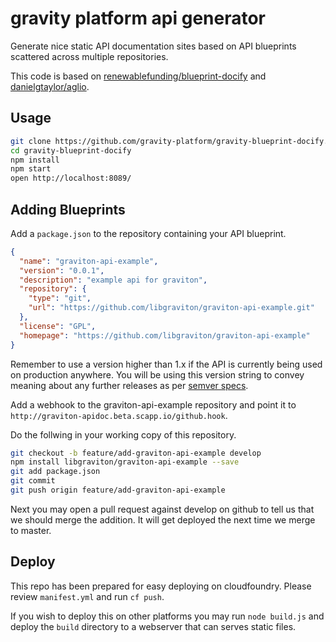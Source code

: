 # gravity platform api generator

Generate nice static API documentation sites based on API blueprints scattered across
multiple repositories.

This code is based on [renewablefunding/blueprint-docify](https://github.com/renewablefunding/blueprint-docify)
and [danielgtaylor/aglio](https://github.com/danielgtaylor/aglio).

## Usage

````bash
git clone https://github.com/gravity-platform/gravity-blueprint-docify.git
cd gravity-blueprint-docify
npm install
npm start
open http://localhost:8089/
````

## Adding Blueprints

Add a ``package.json`` to the repository containing your API blueprint.

````json
{
  "name": "graviton-api-example",
  "version": "0.0.1",
  "description": "example api for graviton",
  "repository": {
    "type": "git",
    "url": "https://github.com/libgraviton/graviton-api-example.git"
  },
  "license": "GPL",
  "homepage": "https://github.com/libgraviton/graviton-api-example"
}
````

Remember to use a version higher than 1.x if the API is currently being used on
production anywhere. You will be using this version string to convey meaning
about any further releases as per [semver specs](http://semver.org).

Add a webhook to the graviton-api-example repository and point it to ``http://graviton-apidoc.beta.scapp.io/github.hook``.

Do the follwing in your working copy of this repository.

````bash
git checkout -b feature/add-graviton-api-example develop
npm install libgraviton/graviton-api-example --save
git add package.json
git commit
git push origin feature/add-graviton-api-example
````

Next you may open a pull request against develop on github to tell us that we
should merge the addition. It will get deployed the next time we merge to
master.

## Deploy

This repo has been prepared for easy deploying on cloudfoundry. Please review
``manifest.yml`` and run ``cf push``.

If you wish to deploy this on other platforms you may run ``node build.js``
and deploy the ``build`` directory to a webserver that can serves static
files.
